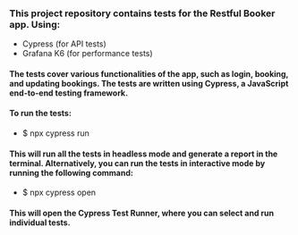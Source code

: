 ### This project repository contains tests for the Restful Booker app. Using:
* Cypress (for API tests)
* Grafana K6 (for performance tests)

#### The tests cover various functionalities of the app, such as login, booking, and updating bookings. The tests are written using Cypress, a JavaScript end-to-end testing framework.

#### To run the tests: 
 * $ npx cypress run

#### This will run all the tests in headless mode and generate a report in the terminal. Alternatively, you can run the tests in interactive mode by running the following command:
 * $ npx cypress open

#### This will open the Cypress Test Runner, where you can select and run individual tests.
